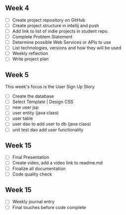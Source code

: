 
## Week 4
- [ ] Create project repository on GitHub
- [ ] Create project structure in intellij and push
- [ ] Add link to list of indie projects in student repo.
- [ ] Complete Problem Statement
- [ ] Determine possible Web Services or APIs to use
- [ ] List technologies, versions and how they will be used
- [ ] Weekly reflection
- [ ] Write project plan

## Week 5

This week's focus is the User Sign Up Story
- [ ] Create the database
- [ ] Select Template | Design CSS
- [ ] new user jsp
- [ ] user entity (java class)
- [ ] user table
- [ ] user dao to add user to db (java class)
- [ ] unit test dao add user functionality

## Week 15

- [ ] Final Presentation
- [ ] Create video, add a video link to readme.md
- [ ] Finalize all documentation
- [ ] Code quality check

## Week 15
- [ ] Weekly journal entry
- [ ] Final touches before code complete